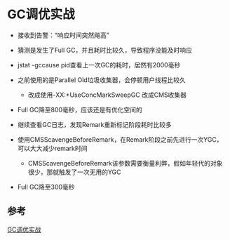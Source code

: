 # GC调优实战

- 接收到告警：“响应时间突然飚高”

- 猜测是发生了Full GC，并且耗时比较久，导致程序没能及时响应

- jstat -gccause pid查看上一次GC的耗时，居然有2000毫秒

- 之前使用的是Parallel Old垃圾收集器，会停顿用户线程比较久

  - 改成使用-XX:+UseConcMarkSweepGC 改成CMS收集器

- Full GC降至800毫秒，应该还是有优化空间的

- 继续查看GC日志，发现Remark重新标记阶段耗时比较多

- 使用CMSScavengeBeforeRemark，在Remark阶段之前先进行一次YGC，可以大大减少remark时间

  - CMSScavengeBeforeRemark该参数需要衡量利弊，假如年轻代的对象很少，那就触发了一次无用的YGC

- Full GC降至300毫秒





## 参考

[GC调优实战](https://www.cnblogs.com/onmyway20xx/p/6626567.html)

